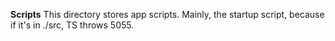 **Scripts**
This directory stores app scripts. Mainly, the startup script, because if it's in ./src, TS throws 5055.